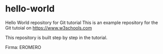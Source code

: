 # hello-world
Hello World repository for Git tutorial
This is an example repository for the Git tutoial on https://www.w3schools.com

This repository is built step by step in the tutorial.

Firma: EROMERO
